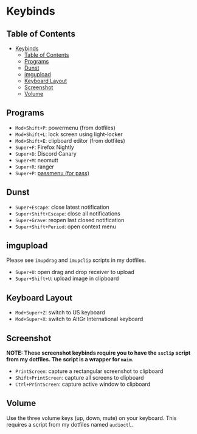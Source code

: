 # Keybinds

## Table of Contents

- [Keybinds](#keybinds)
  - [Table of Contents](#table-of-contents)
  - [Programs](#programs)
  - [Dunst](#dunst)
  - [imgupload](#imgupload)
  - [Keyboard Layout](#keyboard-layout)
  - [Screenshot](#screenshot)
  - [Volume](#volume)

## Programs

- `Mod+Shift+P`: powermenu (from dotfiles)
- `Mod+Shift+L`: lock screen using light-locker
- `Mod+Shift+E`: clipboard editor (from dotfiles)
- `Super+F`: Firefox Nightly
- `Super+D`: Discord Canary
- `Super+M`: neomutt
- `Super+R`: ranger
- `Super+P`: [passmenu (for pass)](https://passwordstore.org)

## Dunst

- `Super+Escape`: close latest notification
- `Super+Shift+Escape`: close all notifications
- `Super+Grave`: reopen last closed notification
- `Super+Shift+Period`: open context menu

## imgupload

Please see `imupdrag` and `imupclip` scripts in my dotfiles.

- `Super+U`: open drag and drop receiver to upload
- `Super+Shift+U`: upload image in clipboard

## Keyboard Layout

- `Mod+Super+Z`: switch to US keyboard
- `Mod+Super+X`: switch to AltGr International keyboard

## Screenshot

**NOTE: These screenshot keybinds require you to have the `ssclip` script from my dotfiles. The script is a wrapper for `maim`.**

- `PrintScreen`: capture a rectangular screenshot to clipboard
- `Shift+PrintScreen`: capture all screens to clipboard
- `Ctrl+PrintScreen`: capture active window to clipboard

## Volume

Use the three volume keys (up, down, mute) on your keyboard. This requires a script from my dotfiles named `audioctl`.
